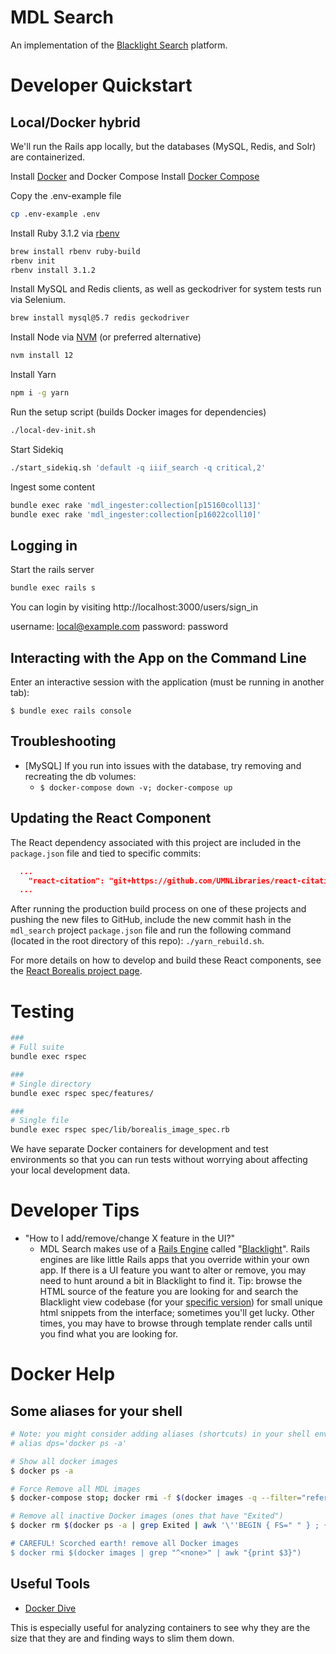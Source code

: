 # MDL Search

An implementation of the [Blacklight Search](http://projectblacklight.org/) platform.

# Developer Quickstart

## Local/Docker hybrid

We'll run the Rails app locally, but the databases (MySQL, Redis, and Solr) are containerized.

Install [Docker](https://docs.docker.com/engine/install/) and Docker Compose
Install [Docker Compose](https://docs.docker.com/compose/)

Copy the .env-example file

```bash
cp .env-example .env
```

Install Ruby 3.1.2 via [rbenv](https://github.com/rbenv/rbenv)

```bash
brew install rbenv ruby-build
rbenv init
rbenv install 3.1.2
```

Install MySQL and Redis clients, as well as geckodriver for system tests run via Selenium.

```bash
brew install mysql@5.7 redis geckodriver
```

Install Node via [NVM](https://github.com/nvm-sh/nvm) (or preferred alternative)

```bash
nvm install 12
```

Install Yarn

```bash
npm i -g yarn
```

Run the setup script (builds Docker images for dependencies)

```bash
./local-dev-init.sh
```

Start Sidekiq

```bash
./start_sidekiq.sh 'default -q iiif_search -q critical,2'
```

Ingest some content

```bash
bundle exec rake 'mdl_ingester:collection[p15160coll13]'
bundle exec rake 'mdl_ingester:collection[p16022coll10]'
```

## Logging in

Start the rails server

```bash
bundle exec rails s
```

You can login by visiting http://localhost:3000/users/sign_in

username: local@example.com
password: password

## Interacting with the App on the Command Line

Enter an interactive session with the application (must be running in another tab):

`$ bundle exec rails console`

## Troubleshooting

* [MySQL] If you run into issues with the database, try removing and recreating the db volumes:
  * `$ docker-compose down -v; docker-compose up`

## Updating the React Component

The React dependency associated with this project are included in the `package.json` file and tied to specific commits:

```json
  ...
    "react-citation": "git+https://github.com/UMNLibraries/react-citation.git#52091d617b5d",
  ...
```

After running the production build process on one of these projects and pushing the new files to GitHub, include the new commit hash in the `mdl_search` project `package.json` file and run the following command (located in the root directory of this repo): `./yarn_rebuild.sh`.

For more details on how to develop and build these React components, see the [React Borealis project page](https://github.com/UMNLibraries/react-borealis).

# Testing

```bash
###
# Full suite
bundle exec rspec

###
# Single directory
bundle exec rspec spec/features/

###
# Single file
bundle exec rspec spec/lib/borealis_image_spec.rb
```

We have separate Docker containers for development and test environments so that you can run tests without
worrying about affecting your local development data.

# Developer Tips

* "How to I add/remove/change X feature in the UI?"
  * MDL Search makes use of a [Rails Engine](https://guides.rubyonrails.org/engines.html) called "[Blacklight](https://github.com/projectblacklight/blacklight)". Rails engines are like little Rails apps that you override within your own app. If there is a UI feature you want to alter or remove, you may need to hunt around a bit in Blacklight to find it. Tip: browse the HTML source of the feature you are looking for and search the Blacklight view codebase (for your [specific version](https://github.com/projectblacklight/blacklight/tree/v6.10.1/app/views)) for small unique html snippets from the interface; sometimes you'll get lucky. Other times, you may have to browse through template render calls until you find what you are looking for.

# Docker Help

## Some aliases for your shell

```bash
# Note: you might consider adding aliases (shortcuts) in your shell env to make it easier to run these commands. e.g.:
# alias dps='docker ps -a'

# Show all docker images
$ docker ps -a

# Force Remove all MDL images
$ docker-compose stop; docker rmi -f $(docker images -q --filter="reference=mdl*")

# Remove all inactive Docker images (ones that have "Exited")
$ docker rm $(docker ps -a | grep Exited | awk '\''BEGIN { FS=" " } ; {print $1;}'\'')

# CAREFUL! Scorched earth! remove all Docker images
$ docker rmi $(docker images | grep "^<none>" | awk "{print $3}")
```

## Useful Tools

* [Docker Dive](https://github.com/wagoodman/dive)

This is especially useful for analyzing containers to see why they are the size that they are and finding ways to slim them down.
